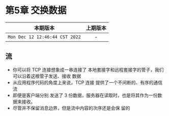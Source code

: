 # 第5章 交换数据

|本期版本| 上期版本
|:---:|:---:
`Mon Dec 12 12:46:44 CST 2022` | -

## 流

* 你可以将 TCP 连接想象成一串连接了 本地套接字和远程套接字的管子，我们可以沿着这根管子发送、接收 数据
* 从应用程序代码的角度上来说，TCP 连接 提供了一个不间断的、有序的通信流
* 即便是客户端分别 发送了 3 份数据，服务器在读取时，也是将其作为一份数据来接收。
* 尽管并不保留消息边界，但是流中内容的次序还是会保 留的
